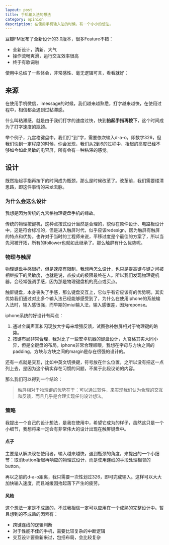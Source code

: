```yaml
---
layout: post
title: 手机输入法的想法
category: opinion
description: 在使用手机输入法的时候，有一个小小的想法。
---
```


豆瓣FM发布了全新设计的3.0版本，很多Feature不错：

<ul>
    <li>全新设计，清新、大气</li>
    <li>操作流畅爽滑，运行交互效率很高</li>
    <li>终于有歌词啦</li>
</ul>

使用中总结了一些体会，非常感性、毫无逻辑可言，看看就好：

## 来源
在使用手机微信，imessage的时候，我们越来越熟悉，打字越来越快，在使用过程中，相信都会遇到过粘滞感。

什么叫粘滞感，就是由于我们打字的速度过快，快到**抬起手指再按下**，这个时间成为了打字速度的瓶颈。

举个例子，九宫格键盘中，我们打“到”字，需要依次输入d-a-o，即数字326，但我们快到一定程度的时候，你会发现，我们从2到6的过程中，抬起的高度已经不够如今如此灵敏的电容屏，所有会有一种粘滞的感觉。

## 设计
既然抬起手指再按下的时间成为瓶颈，那么是时候改革了。改革前，我们需要缕清思路，即这件事情的来龙去脉。

### 为什么会这么设计
我想是因为传统的九宫格物理键盘手机的缘故。

传统的物理按键机，这种点按式设计当然是合理的，貌似在原件设计、电路板设计中，这是符合标准的，但是进入触屏时代，似乎应该redesign，因为触屏有触屏的特点和优势。也许对于当时的工程师来说，平移过度是个最佳的方案了，所以当先河被开拓，所有的follower也就如此继承了。那么触屏有什么优势呢。

### 物理与触屏
物理键盘手感很好，但是速度有限制，我想再怎么设计，也只是提高键与键之间被相继按下的灵敏度，也就是说，点按式的极限最终在人。所以我们发现物理键机器，会经常强调手感，因为那是物理键盘机的亮点或买点。

触屏键盘，本身丧失了手感，那么键盘交互上，它似乎有它应该有的优势啊。其实优势我们通过对比多个输入法已经能够感受到了，为什么在使用iphone的系统输入法时，输入感很强，而早期的miui输入法，输入感很差，因为reponse。

iphone系统的好设计有两点：

1. 通过金属声音和闪现放大字母来增强反馈，试图弥补触屏相对于物理键的略势。
2. 按键布局非常合理，我对比了一些安卓机器的键盘设计，九宫格其实大同小异，但是全键盘的布局，iphone非常合理顺眼，我想在字母与方块之间的padding，方块与方块之间的margin是存在很强的设计的。

还有一点就是交互，比如中英文切换键，符号放在什么位置，之所以没有把这一点列上去，是因为这个确实存在习惯的问题，不属于此段议论的内容。

那么我们可以得到一个结论：

> 触屏相对于物理键的优势在于：可以通过软件，来实现我们认为合理的交互和反馈，而且几乎是合理实现任何设计想法。

### 策略

我提出一个自己的设计想法，是我在使用中，希望它成为的样子，虽然这只是一个小细节，我想将来一定会有非常伟大的设计出现在触屏键盘中。

#### 点子
主要是从解决现在使用者，输入越来越快，遇到瓶颈的角度，来提出的一个小细节：取消button抬起再响应的物理式设计，而是使用连线的手段处理相邻的button。

再以之前的d-a-o距离，我只需要一次性划过326，即可完成输入。这样可以大大加快输入速度，而且减缓因抬起落下产生的疲劳。

#### 风险
这个想法一定是不成熟的，不过我相信一定可以应用在一个成熟的完整设计中。暂且想到的不成熟的因素有：

* 跨键连线的逻辑判断
* 对于性能不佳的手机，需要比较复杂的中断逻辑
* 交互设计要重新来过，包括布局，会比较复杂